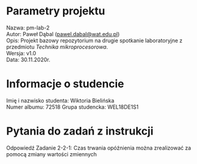 # Parametry projektu

Nazwa: pm-lab-2  
Autor: Paweł Dąbal (pawel.dabal@wat.edu.pl)  
Opis: Projekt bazowy repozytorium na drugie spotkanie laboratoryjne z przedmiotu _Technika mikroprocesorowa_.  
Wersja: v1.0  
Data: 30.11.2020r.

# Informacje o studencie

Imię i nazwisko studenta:  Wiktoria Bielińska   
Numer albumu:  72518
Grupa studencka:  WEL18DE1S1 

# Pytania do zadań z instrukcji
Odpowiedź 
Zadanie 2-2-1: Czas trwania opóźnienia można zrealizować za pomocą zmiany wartości zmiennych 
